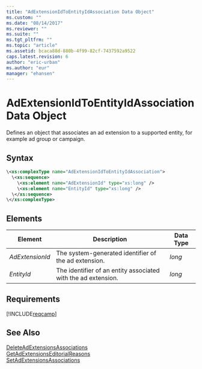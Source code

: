 ```yaml
---
title: "AdExtensionIdToEntityIdAssociation Data Object"
ms.custom: ""
ms.date: "08/14/2017"
ms.reviewer: ""
ms.suite: ""
ms.tgt_pltfrm: ""
ms.topic: "article"
ms.assetid: bcaca88d-880b-4f99-82cf-7437592a9522
caps.latest.revision: 6
author: "eric-urban"
ms.author: "eur"
manager: "ehansen"
---
```

# AdExtensionIdToEntityIdAssociation Data Object
Defines an object that associates an ad extension to a supported entity, for example ad group or campaign.

## Syntax

```xml
\<xs:complexType name="AdExtensionIdToEntityIdAssociation">
  \<xs:sequence>
    \<xs:element name="AdExtensionId" type="xs:long" />
    \<xs:element name="EntityId" type="xs:long" />
  \</xs:sequence>
\</xs:complexType>
```

## <a name="Elements"></a>Elements

|Element|Description|Data Type|
|-----------|---------------|-------------|
|*AdExtensionId*|The system-generated identifier of the ad extension.|*long*|
|*EntityId*|The identifier of an entity associated with the ad extension.|*long*|

## Requirements
[!INCLUDE[reqcamp](../campaign-api/includes/reqcamp.md)]
## See Also
[DeleteAdExtensionsAssociations](../campaign-api/deleteadextensionsassociations-service-operation.md)  
[GetAdExtensionsEditorialReasons](../campaign-api/getadextensionseditorialreasons-service-operation.md)  
[SetAdExtensionsAssociations](../campaign-api/setadextensionsassociations-service-operation.md)  

